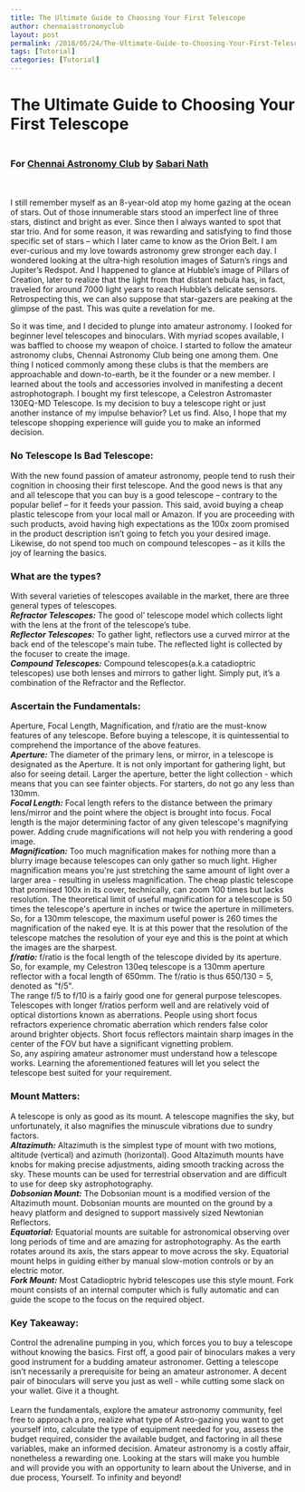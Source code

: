 ```yaml
---
title: The Ultimate Guide to Choosing Your First Telescope
author: chennaiastronomyclub
layout: post
permalink: /2018/05/24/The-Ultimate-Guide-to-Choosing-Your-First-Telescope/
tags: [Tutorial]
categories: [Tutorial]
---
```

# <b>The Ultimate Guide to Choosing Your First Telescope</b>
### <br>For <a href="https://www.facebook.com/groups/chennaiastronomyclub/">Chennai Astronomy Club</a> by <a href="https://www.facebook.com/dualshockk">Sabari Nath</a>
<br>
<br>I still remember myself as an 8-year-old atop my home gazing at the ocean of stars. Out of those innumerable stars stood an imperfect line of three stars, distinct and bright as ever. Since then I always wanted to spot that star trio. And for some reason, it was rewarding and satisfying to find those specific set of stars – which I later came to know as the Orion Belt. I am ever-curious and my love towards astronomy grew stronger each day. I wondered looking at the ultra-high resolution images of Saturn’s rings and Jupiter’s Redspot. And I happened to glance at Hubble’s image of Pillars of Creation, later to realize that the light from that distant nebula has, in fact, traveled for around 7000 light years to reach Hubble’s delicate sensors. Retrospecting this, we can also suppose that star-gazers are peaking at the glimpse of the past. This was quite a revelation for me.

So it was time, and I decided to plunge into amateur astronomy. I looked for beginner level telescopes and binoculars. With myriad scopes available, I was baffled to choose my weapon of choice. I started to follow the amateur astronomy clubs, Chennai Astronomy Club being one among them. One thing I noticed commonly among these clubs is that the members are approachable and down-to-earth, be it the founder or a new member. I learned about the tools and accessories involved in manifesting a decent astrophotograph. I bought my first telescope, a Celestron Astromaster 130EQ-MD Telescope. Is my decision to buy a telescope right or just another instance of my impulse behavior? Let us find. Also, I hope that my telescope shopping experience will guide you to make an informed decision.
 
### <b>No Telescope Is Bad Telescope:</b><br>
With the new found passion of amateur astronomy, people tend to rush their cognition in choosing their first telescope. And the good news is that any and all telescope that you can buy is a good telescope – contrary to the popular belief – for it feeds your passion. This said, avoid buying a cheap plastic telescope from your local mall or Amazon. If you are proceeding with such products, avoid having high expectations as the 100x zoom promised in the product description isn’t going to fetch you your desired image. Likewise, do not spend too much on compound telescopes – as it kills the joy of learning the basics.
 
### <b>What are the types?</b>
With several varieties of telescopes available in the market, there are three general types of telescopes.<br>
*<b>Refractor Telescopes:</b>* The good ol’ telescope model which collects light with the lens at the front of the telescope’s tube.<br>
*<b>Reflector Telescopes:</b>* To gather light, reflectors use a curved mirror at the back end of the telescope's main tube. The reflected light is collected by the focuser to create the image.<br>
*<b>Compound Telescopes:</b>* Compound telescopes(a.k.a catadioptric telescopes) use both lenses and mirrors to gather light. Simply put, it’s a combination of the Refractor and the Reflector.<br>
 
### <b>Ascertain the Fundamentals:</b><br>
Aperture, Focal Length, Magnification, and f/ratio are the must-know features of any telescope. Before buying a telescope, it is quintessential to comprehend the importance of the above features.<br>
*<b>Aperture:</b>* The diameter of the primary lens, or mirror, in a telescope is designated as the Aperture. It is not only important for gathering light, but also for seeing detail. Larger the aperture, better the light collection - which means that you can see fainter objects. For starters, do not go any less than 130mm.<br>
*<b>Focal Length:</b>* Focal length refers to the distance between the primary lens/mirror and the point where the object is brought into focus. Focal length is the major determining factor of any given telescope's magnifying power. Adding crude magnifications will not help you with rendering a good image.<br>
*<b>Magnification:</b>* Too much magnification makes for nothing more than a blurry image because telescopes can only gather so much light. Higher magnification means you're just stretching the same amount of light over a larger area - resulting in useless magnification. The cheap plastic telescope that promised 100x in its cover, technically, can zoom 100 times but lacks resolution.
The theoretical limit of useful magnification for a telescope is 50 times the telescope's aperture in inches or twice the aperture in millimeters. So, for a 130mm telescope, the maximum useful power is 260 times the magnification of the naked eye. It is at this power that the resolution of the telescope matches the resolution of your eye and this is the point at which the images are the sharpest.<br> 
*<b>f/ratio:</b>* f/ratio is the focal length of the telescope divided by its aperture.<br>
So, for example, my Celestron 130eq telescope is a 130mm aperture reflector with a focal length of 650mm. The f/ratio is thus 650/130 = 5, denoted as "f/5".<br>
The range f/5 to f/10 is a fairly good one for general purpose telescopes. Telescopes with longer f/ratios perform well and are relatively void of optical distortions known as aberrations. People using short focus refractors experience chromatic aberration which renders false color around brighter objects. Short focus reflectors maintain sharp images in the center of the FOV but have a significant vignetting problem.<br>
So, any aspiring amateur astronomer must understand how a telescope works. Learning the aforementioned features will let you select the telescope best suited for your requirement.
 
### <b>Mount Matters:</b><br>
A telescope is only as good as its mount. A telescope magnifies the sky, but unfortunately, it also magnifies the minuscule vibrations due to sundry factors.<br>
*<b>Altazimuth:</b>* Altazimuth is the simplest type of mount with two motions, altitude (vertical) and azimuth (horizontal). Good Altazimuth mounts have knobs for making precise adjustments, aiding smooth tracking across the sky. These mounts can be used for terrestrial observation and are difficult to use for deep sky astrophotography.<br>
*<b>Dobsonian Mount:</b>* The Dobsonian mount is a modified version of the Altazimuth mount. Dobsonian mounts are mounted on the ground by a heavy platform and designed to support massively sized Newtonian Reflectors.<br>
*<b>Equatorial:</b>* Equatorial mounts are suitable for astronomical observing over long periods of time and are amazing for astrophotography. As the earth rotates around its axis, the stars appear to move across the sky. Equatorial mount helps in guiding either by manual slow-motion controls or by an electric motor.<br>
*<b>Fork Mount:</b>* Most Catadioptric hybrid telescopes use this style mount. Fork mount consists of an internal computer which is fully automatic and can guide the scope to the focus on the required object.
 
### <b>Key Takeaway:</b>
Control the adrenaline pumping in you, which forces you to buy a telescope without knowing the basics. First off, a good pair of binoculars makes a very good instrument for a budding amateur astronomer. Getting a telescope isn’t necessarily a prerequisite for being an amateur astronomer. A decent pair of binoculars will serve you just as well - while cutting some slack on your wallet. Give it a thought.<br>
<br>
Learn the fundamentals, explore the amateur astronomy community, feel free to approach a pro, realize what type of Astro-gazing you want to get yourself into, calculate the type of equipment needed for you, assess the budget required, consider the available budget, and factoring in all these variables, make an informed decision. Amateur astronomy is a costly affair, nonetheless a rewarding one. Looking at the stars will make you humble and will provide you with an opportunity to learn about the Universe, and in due process, Yourself. To infinity and beyond!

